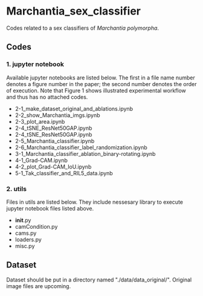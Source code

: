 # Marchantia_sex_classifier
Codes related to a sex classifiers of *Marchantia polymorpha*.

## Codes
### 1. jupyter notebook

Available jupyter notebooks are listed below. The first in a file name number denotes a figure number in the paper; the second number denotes the order of execution. Note that Figure 1 shows illustrated experimental workflow and thus has no attached codes.

* 2-1_make_dataset_original_and_ablations.ipynb
* 2-2_show_Marchantia_imgs.ipynb
* 2-3_plot_area.ipynb
* 2-4_tSNE_ResNet50GAP.ipynb
* 2-4_tSNE_ResNet50GAP.ipynb
* 2-5_Marchantia_classifier.ipynb
* 2-6_Marchantia_classifier_label_randomization.ipynb
* 3-1_Marchantia_classifier_ablation_binary-rotating.ipynb
* 4-1_Grad-CAM.ipynb
* 4-2_plot_Grad-CAM_IoU.ipynb
* 5-1_Tak_classifier_and_RIL5_data.ipynb


### 2. utils

Files in utils are listed below. They include nessesary library to execute jupyter notebook files listed above.
* __init__.py
* camCondition.py
* cams.py
* loaders.py
* misc.py


## Dataset

Dataset should be put in a directory named "./data/data_original/".
Original image files are upcoming.

